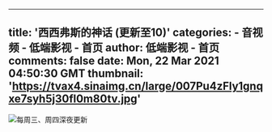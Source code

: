 
---
title: '西西弗斯的神话 (更新至10)'
categories: 
    - 音视频
    - 低端影视 - 首页
author: 低端影视 - 首页
comments: false
date: Mon, 22 Mar 2021 04:50:30 GMT
thumbnail: 'https://tvax4.sinaimg.cn/large/007Pu4zFly1gnqxe7syh5j30fl0m80tv.jpg'
---

<div>   
<img src="https://tvax4.sinaimg.cn/large/007Pu4zFly1gnqxe7syh5j30fl0m80tv.jpg" style="max-width: 100%;" referrerpolicy="no-referrer">每周三、周四深夜更新  
</div>
            